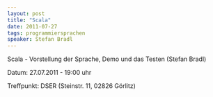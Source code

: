 ```yaml
---
layout: post
title: "Scala"
date: 2011-07-27
tags: programmiersprachen
speaker: Stefan Bradl
---
```


Scala - Vorstellung der Sprache, Demo und das Testen (Stefan Bradl) 

Datum: 27.07.2011 - 19:00 uhr

Treffpunkt: DSER (Steinstr. 11, 02826 Görlitz)

 

